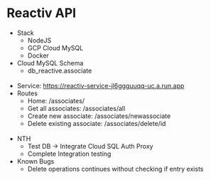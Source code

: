 # Reactiv API
- Stack
    - NodeJS
    - GCP Cloud MySQL
    - Docker
- Cloud MySQL Schema
    - db_reactive.associate
<br/><br/>
- Service: https://reactiv-service-jl6ggguuqq-uc.a.run.app
- Routes
    - Home: /associates/
    - Get all associates: /associates/all
    - Create new associate: /associates/newassociate
    - Delete existing associate: /associates/delete/id
<br/><br/>
- NTH
    - Test DB -> Integrate Cloud SQL Auth Proxy 
    - Complete Integration testing
- Known Bugs
    - Delete operations continues without checking if entry exists



